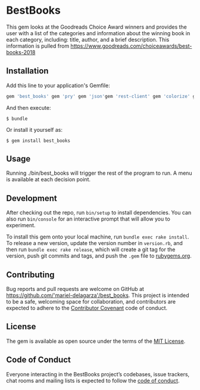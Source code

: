 # BestBooks

This gem looks at the Goodreads Choice Award winners and provides the user with a list of the categories and information about the winning book in each category, including: title, author, and a brief description. This information is pulled from https://www.goodreads.com/choiceawards/best-books-2018 

## Installation

Add this line to your application's Gemfile:

```ruby
gem 'best_books' gem 'pry' gem 'json'gem 'rest-client' gem 'colorize' gem'vine'

```

And then execute:

    $ bundle

Or install it yourself as:

    $ gem install best_books

## Usage

Running ./bin/best_books will trigger the rest of the program to run. A menu is available at each decision point.

## Development

After checking out the repo, run `bin/setup` to install dependencies. You can also run `bin/console` for an interactive prompt that will allow you to experiment.

To install this gem onto your local machine, run `bundle exec rake install`. To release a new version, update the version number in `version.rb`, and then run `bundle exec rake release`, which will create a git tag for the version, push git commits and tags, and push the `.gem` file to [rubygems.org](https://rubygems.org).

## Contributing

Bug reports and pull requests are welcome on GitHub at https://github.com/'mariel-delagarza'/best_books. This project is intended to be a safe, welcoming space for collaboration, and contributors are expected to adhere to the [Contributor Covenant](http://contributor-covenant.org) code of conduct.

## License

The gem is available as open source under the terms of the [MIT License](https://opensource.org/licenses/MIT).

## Code of Conduct

Everyone interacting in the BestBooks project’s codebases, issue trackers, chat rooms and mailing lists is expected to follow the [code of conduct](https://github.com/'mariel-delagarza'/best_books/blob/master/CODE_OF_CONDUCT.md).